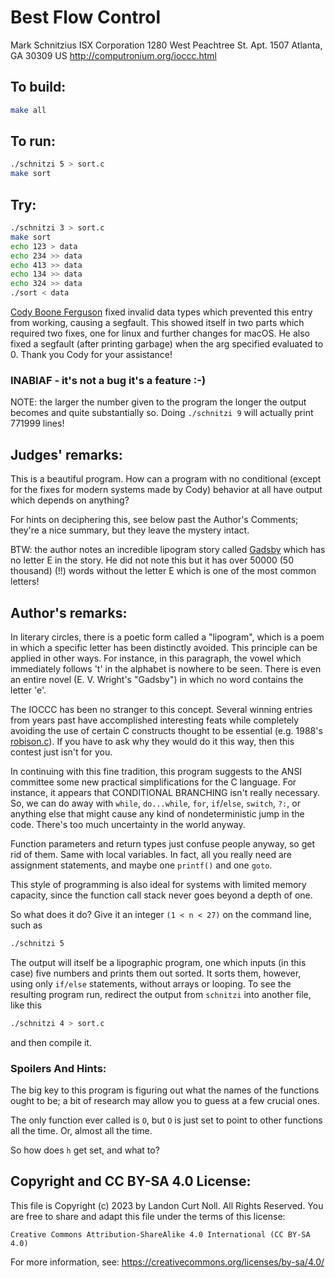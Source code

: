 # Best Flow Control

Mark Schnitzius
ISX Corporation
1280 West Peachtree St. Apt. 1507
Atlanta, GA 30309
US
<http://computronium.org/ioccc.html>

## To build:

```sh
make all
```

## To run:

```sh
./schnitzi 5 > sort.c
make sort
```

## Try:

```sh
./schnitzi 3 > sort.c
make sort
echo 123 > data
echo 234 >> data
echo 413 >> data
echo 134 >> data
echo 324 >> data
./sort < data
```

[Cody Boone Ferguson](/winners.html#Cody_Boone_Ferguson) fixed invalid data
types which prevented this entry from working, causing a segfault. This showed
itself in two parts which required two fixes, one for linux and further changes
for macOS. He also fixed a segfault (after printing garbage) when the arg
specified evaluated to 0.  Thank you Cody for your assistance!

### INABIAF - it's not a bug it's a feature :-)

NOTE: the larger the number given to the program the longer the output becomes
and quite substantially so.  Doing `./schnitzi 9` will actually print 771999
lines!


## Judges' remarks:

This is a beautiful program.  How can a program with no conditional (except for
the fixes for modern systems made by Cody) behavior at all have output which
depends on anything?

For hints on deciphering this, see below past the Author's Comments;
they're a nice summary, but they leave the mystery intact.

BTW: the author notes an incredible lipogram story called
[Gadsby](https://www.gutenberg.org/cache/epub/47342/pg47342.txt) which has no
letter E in the story. He did not note this but it has over 50000 (50 thousand)
(!!) words without the letter E which is one of the most common letters!


## Author's remarks:

In literary circles, there is a poetic form called a "lipogram",
which is a poem in which a specific letter has been distinctly
avoided.  This principle can be applied in other ways.  For
instance, in this paragraph, the vowel which immediately follows
't' in the alphabet is nowhere to be seen.  There is even an
entire novel (E. V. Wright's "Gadsby") in which no word contains
the letter 'e'.

The IOCCC has been no stranger to this concept.  Several winning entries from
years past have accomplished interesting feats while completely avoiding the use
of certain C constructs thought to be essential (e.g. 1988's
[robison.c](//1988/robison/robison.c)).  If you have to ask why they would do it
this way, then this contest just isn't for you.

In continuing with this fine tradition, this program suggests to the ANSI
committee some new practical simplifications for the C language.  For instance,
it appears that CONDITIONAL BRANCHING isn't really necessary.  So, we can do
away with `while`, `do...while`, `for`, `if`/`else`, `switch`, `?:`, or anything
else that might cause any kind of nondeterministic jump in the code.  There's
too much uncertainty in the world anyway.

Function parameters and return types just confuse people anyway, so
get rid of them.  Same with local variables.  In fact, all you really
need are assignment statements, and maybe one `printf()` and one `goto`.

This style of programming is also ideal for systems with limited
memory capacity, since the function call stack never goes beyond
a depth of one.

So what does it do?  Give it an integer `(1 < n < 27)` on the command
line, such as

```sh
./schnitzi 5
```

The output will itself be a lipographic program, one which inputs
(in this case) five numbers and prints them out sorted.  It sorts
them, however, using only `if/else` statements, without arrays or
looping.  To see the resulting program run, redirect the output from
`schnitzi` into another file, like this

```sh
./schnitzi 4 > sort.c
```

and then compile it.

### Spoilers And Hints:

The big key to this program is figuring out what the names of the
functions ought to be; a bit of research may allow you to guess at
a few crucial ones.

The only function ever called is `O`, but `O` is just set to point to
other functions all the time.  Or, almost all the time.

So how does `h` get set, and what to?

## Copyright and CC BY-SA 4.0 License:

This file is Copyright (c) 2023 by Landon Curt Noll.  All Rights Reserved.
You are free to share and adapt this file under the terms of this license:

    Creative Commons Attribution-ShareAlike 4.0 International (CC BY-SA 4.0)

For more information, see: https://creativecommons.org/licenses/by-sa/4.0/
